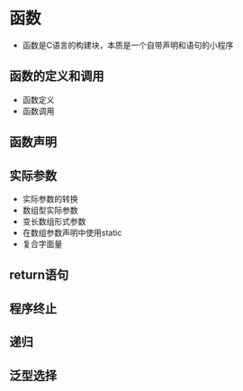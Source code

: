 # 函数
- 函数是C语言的构建块，本质是一个自带声明和语句的小程序
## 函数的定义和调用
- 函数定义
- 函数调用
## 函数声明
## 实际参数
- 实际参数的转换
- 数组型实际参数
- 变长数组形式参数
- 在数组参数声明中使用static
- 复合字面量
## return语句
## 程序终止
## 递归
## 泛型选择